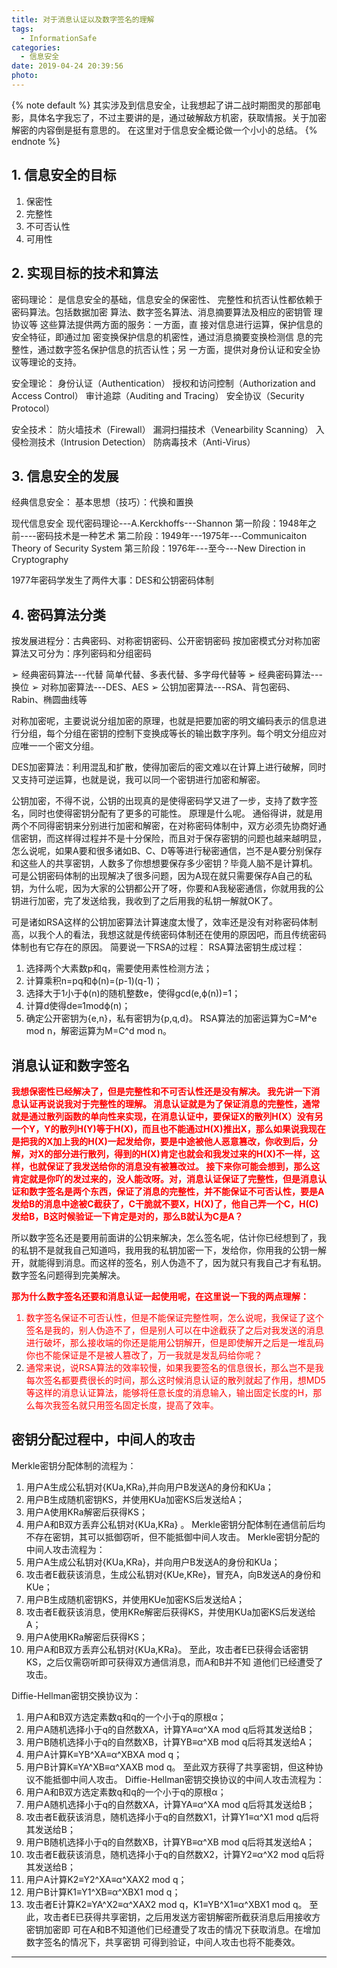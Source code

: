 ```yaml
---
title: 对于消息认证以及数字签名的理解
tags:
  - InformationSafe
categories:
  - 信息安全
date: 2019-04-24 20:39:56
photo:
---
```


{% note default %}
其实涉及到信息安全，让我想起了讲二战时期图灵的那部电影，具体名字我忘了，不过主要讲的是，通过破解敌方机密，获取情报。关于加密解密的内容倒是挺有意思的。
在这里对于信息安全概论做一个小小的总结。
{% endnote %}

<!-- more -->
## 1. 信息安全的目标
1. 保密性
2. 完整性
3. 不可否认性
3. 可用性

## 2. 实现目标的技术和算法
密码理论：
是信息安全的基础，信息安全的保密性、
完整性和抗否认性都依赖于密码算法。包括数据加密
算法、数字签名算法、消息摘要算法及相应的密钥管
理协议等
这些算法提供两方面的服务：一方面，直
接对信息进行运算，保护信息的安全特征，即通过加
密变换保护信息的机密性，通过消息摘要变换检测信
息的完整性，通过数字签名保护信息的抗否认性；另
一方面，提供对身份认证和安全协议等理论的支持。

安全理论：
身份认证（Authentication）
授权和访问控制（Authorization and Access Control）
审计追踪（Auditing and Tracing）
安全协议（Security Protocol）

安全技术：
防火墙技术（Firewall）
漏洞扫描技术（Venearbility Scanning）
入侵检测技术（Intrusion Detection）
防病毒技术（Anti-Virus）

## 3. 信息安全的发展
经典信息安全：
基本思想（技巧）：代换和置换

现代信息安全
现代密码理论---A.Kerckhoffs---Shannon
第一阶段：1948年之前----密码技术是一种艺术
第二阶段：1949年---1975年---Communicaiton
Theory of Security System
第三阶段：1976年---至今---New Direction in
Cryptography

1977年密码学发生了两件大事：DES和公钥密码体制

## 4. 密码算法分类
按发展进程分：古典密码、对称密钥密码、公开密钥密码
按加密模式分对称加密算法又可分为：序列密码和分组密码

➢ 经典密码算法---代替
简单代替、多表代替、多字母代替等
➢ 经典密码算法---换位
➢ 对称加密算法---DES、AES
➢ 公钥加密算法---RSA、背包密码、Rabin、椭圆曲线等


对称加密呢，主要说说分组加密的原理，也就是把要加密的明文编码表示的信息进行分组，每个分组在密钥的控制下变换成等长的输出数字序列。每个明文分组应对应唯一一个密文分组。

DES加密算法：利用混乱和扩散，使得加密后的密文难以在计算上进行破解，同时又支持可逆运算，也就是说，我可以同一个密钥进行加密和解密。

公钥加密，不得不说，公钥的出现真的是使得密码学又进了一步，支持了数字签名，同时也使得密钥分配有了更多的可能性。
原理是什么呢。
通俗得讲，就是用两个不同得密钥来分别进行加密和解密，在对称密码体制中，双方必须先协商好通信密钥，而这样得过程并不是十分保险，而且对于保存密钥的问题也越来越明显，怎么说呢，如果A要和很多诸如B、C、D等等进行秘密通信，岂不是A要分别保存和这些人的共享密钥，人数多了你想想要保存多少密钥？毕竟人脑不是计算机。
可是公钥密码体制的出现解决了很多问题，因为A现在就只需要保存A自己的私钥，为什么呢，因为大家的公钥都公开了呀，你要和A我秘密通信，你就用我的公钥进行加密，完了发送给我，我收到了之后用我的私钥一解就OK了。

可是诸如RSA这样的公钥加密算法计算速度太慢了，效率还是没有对称密码体制高，以我个人的看法，我想这就是传统密码体制还在使用的原因吧，而且传统密码体制也有它存在的原因。
简要说一下RSA的过程：
RSA算法密钥生成过程：
1. 选择两个大素数p和q，需要使用素性检测方法；
2. 计算乘积n=pq和ϕ(n)=(p-1)(q-1)；
3. 选择大于1小于ϕ(n)的随机整数e，使得gcd(e,ϕ(n))=1；
4. 计算d使得de≡1modϕ(n)；
5. 确定公开密钥为{e,n}，私有密钥为{p,q,d}。
RSA算法的加密运算为C=M^e mod n，解密运算为M=C^d mod n。

## 消息认证和数字签名
<font color="red">**我想保密性已经解决了，但是完整性和不可否认性还是没有解决。
我先讲一下消息认证再说说我对于完整性的理解。
消息认证就是为了保证消息的完整性，通常就是通过散列函数的单向性来实现，在消息认证中，要保证X的散列H(X）没有另一个Y，Y的散列H(Y)等于H(X)，而且也不能通过H(X)推出X，那么如果说我现在是把我的X加上我的H(X)一起发给你，要是中途被他人恶意篡改，你收到后，分解，对X的部分进行散列，得到的H(X)肯定也就会和我发过来的H(X)不一样，这样，也就保证了我发送给你的消息没有被篡改过。
接下来你可能会想到，那么这肯定就是你吖的发过来的，没人能改呀。对，消息认证保证了完整性，但是消息认证和数字签名是两个东西，保证了消息的完整性，并不能保证不可否认性，要是A发给B的消息中途被C截获了，C干脆就不要X，H(X)了，他自己弄一个C，H(C)发给B，B这时候验证一下肯定是对的，那么B就认为C是A？**</font>

所以数字签名还是要用前面讲的公钥来解决，怎么签名呢，估计你已经想到了，我的私钥不是就我自己知道吗，我用我的私钥加密一下，发给你，你用我的公钥一解开，就能得到消息。而这样的签名，别人伪造不了，因为就只有我自己才有私钥。数字签名问题得到完美解决。

<font color="red">**那为什么数字签名还要和消息认证一起使用呢，在这里说一下我的两点理解：**
1. 数字签名保证不可否认性，但是不能保证完整性啊，怎么说呢，我保证了这个签名是我的，别人伪造不了，但是别人可以在中途截获了之后对我发送的消息进行破坏，那么接收端的你还是能用公钥解开，但是即使解开之后是一堆乱码你也不能保证是不是被人篡改了，万一我就是发乱码给你呢？
2. 通常来说，说RSA算法的效率较慢，如果我要签名的信息很长，那么岂不是我每次签名都要费很长的时间，那么这时候消息认证的散列就起了作用，想MD5等这样的消息认证算法，能够将任意长度的消息输入，输出固定长度的H，那么每次我签名就只用签名固定长度，提高了效率。</font>

## 密钥分配过程中，中间人的攻击
Merkle密钥分配体制的流程为：
1. 用户A生成公私钥对{KUa,KRa},并向用户B发送A的身份和KUa；
2. 用户B生成随机密钥KS，并使用KUa加密KS后发送给A；
3. 用户A使用KRa解密后获得KS；
4. 用户A和B双方丢弃公私钥对{KUa,KRa} 。
Merkle密钥分配体制在通信前后均不存在密钥，其可以抵御窃听，但不能抵御中间人攻击。
Merkle密钥分配的中间人攻击流程为：
1. 用户A生成公私钥对{KUa,KRa}，并向用户B发送A的身份和KUa；
2. 攻击者E截获该消息，生成公私钥对{KUe,KRe}，冒充A，向B发送A的身份和KUe；
3. 用户B生成随机密钥KS，并使用KUe加密KS后发送给A；
4. 攻击者E截获该消息，使用KRe解密后获得KS，并使用KUa加密KS后发送给A；
5. 用户A使用KRa解密后获得KS；
6. 用户A和B双方丢弃公私钥对{KUa,KRa}。
至此，攻击者E已获得会话密钥KS，之后仅需窃听即可获得双方通信消息，而A和B并不知
道他们已经遭受了攻击。

Diffie-Hellman密钥交换协议为：
1. 用户A和B双方选定素数q和q的一个小于q的原根α；
2. 用户A随机选择小于q的自然数XA，计算YA≡α^XA mod q后将其发送给B；
3. 用户B随机选择小于q的自然数XB，计算YB≡α^XB mod q后将其发送给A；
4. 用户A计算K≡YB^XA≡α^XBXA mod q；
5. 用户B计算K≡YA^XB≡α^XAXB mod q。
至此双方获得了共享密钥，但这种协议不能抵御中间人攻击。
Diffie-Hellman密钥交换协议的中间人攻击流程为：
1. 用户A和B双方选定素数q和q的一个小于q的原根α；
2. 用户A随机选择小于q的自然数XA，计算YA≡α^XA mod q后将其发送给B；
3. 攻击者E截获该消息，随机选择小于q的自然数X1，计算Y1≡α^X1 mod q后将其发送给B；
4. 用户B随机选择小于q的自然数XB，计算YB≡α^XB mod q后将其发送给A；
5. 攻击者E截获该消息，随机选择小于q的自然数X2，计算Y2≡α^X2 mod q后将其发送给B；
6. 用户A计算K2≡Y2^XA≡α^XAX2 mod q；
7. 用户B计算K1≡Y1^XB≡α^XBX1 mod q；
8. 攻击者E计算K2≡YA^X2≡α^XAX2 mod q，K1≡YB^X1≡α^XBX1 mod q。
至此，攻击者E已获得共享密钥，之后用发送方密钥解密所截获消息后用接收方密钥加密即
可在A和B不知道他们已经遭受了攻击的情况下获取消息。在增加数字签名的情况下，共享密钥
可得到验证，中间人攻击也将不能奏效。




--- 

